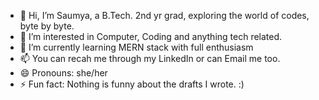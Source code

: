 - 👋 Hi, I’m Saumya, a B.Tech. 2nd yr grad, exploring the world of codes, byte by byte.
- 👀 I’m interested in Computer, Coding and anything tech related.
- 🌱 I’m currently learning MERN stack with full enthusiasm
- 📫 You can recah me through my LinkedIn or can Email me too.
- 😄 Pronouns: she/her
- ⚡ Fun fact: Nothing is funny about the drafts I wrote. :)

